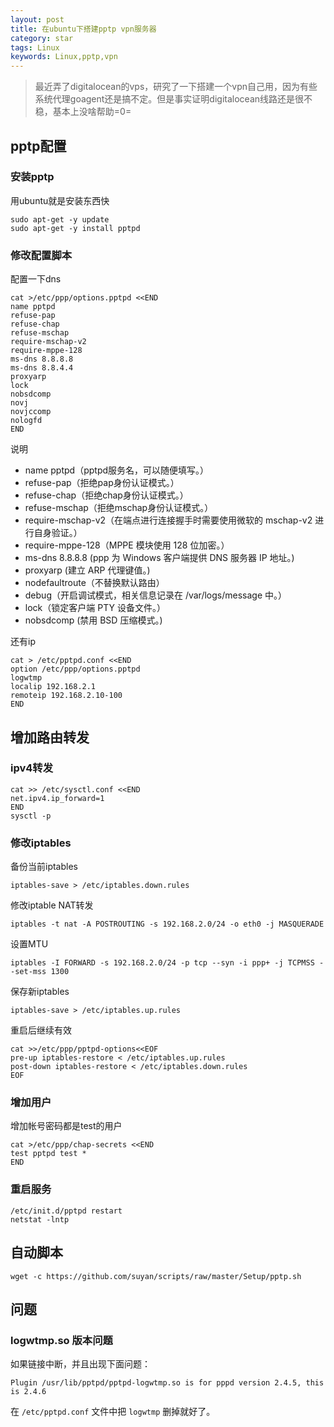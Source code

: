```yaml
---
layout: post
title: 在ubuntu下搭建pptp vpn服务器
category: star
tags: Linux
keywords: Linux,pptp,vpn
---
```


>最近弄了digitalocean的vps，研究了一下搭建一个vpn自己用，因为有些系统代理goagent还是搞不定。但是事实证明digitalocean线路还是很不稳，基本上没啥帮助=0=

## pptp配置

### 安装pptp
用ubuntu就是安装东西快

    sudo apt-get -y update
    sudo apt-get -y install pptpd

### 修改配置脚本
配置一下dns

    cat >/etc/ppp/options.pptpd <<END
    name pptpd
    refuse-pap
    refuse-chap
    refuse-mschap
    require-mschap-v2
    require-mppe-128
    ms-dns 8.8.8.8
    ms-dns 8.8.4.4
    proxyarp
    lock
    nobsdcomp 
    novj
    novjccomp
    nologfd
    END

说明

- name pptpd（pptpd服务名，可以随便填写。）
- refuse-pap（拒绝pap身份认证模式。）
- refuse-chap（拒绝chap身份认证模式。）
- refuse-mschap（拒绝mschap身份认证模式。）
- require-mschap-v2（在端点进行连接握手时需要使用微软的 mschap-v2 进行自身验证。）
- require-mppe-128（MPPE 模块使用 128 位加密。）
- ms-dns 8.8.8.8 (ppp 为 Windows 客户端提供 DNS 服务器 IP 地址。)
- proxyarp (建立 ARP 代理键值。)
- nodefaultroute（不替换默认路由）
- debug（开启调试模式，相关信息记录在 /var/logs/message 中。）
- lock（锁定客户端 PTY 设备文件。）
- nobsdcomp (禁用 BSD 压缩模式。)

还有ip

    cat > /etc/pptpd.conf <<END
    option /etc/ppp/options.pptpd
    logwtmp
    localip 192.168.2.1
    remoteip 192.168.2.10-100
    END

## 增加路由转发
### ipv4转发
    
    cat >> /etc/sysctl.conf <<END
    net.ipv4.ip_forward=1
    END
    sysctl -p

### 修改iptables

备份当前iptables

    iptables-save > /etc/iptables.down.rules

修改iptable NAT转发

    iptables -t nat -A POSTROUTING -s 192.168.2.0/24 -o eth0 -j MASQUERADE

设置MTU

    iptables -I FORWARD -s 192.168.2.0/24 -p tcp --syn -i ppp+ -j TCPMSS --set-mss 1300

保存新iptables

    iptables-save > /etc/iptables.up.rules

重启后继续有效

    cat >>/etc/ppp/pptpd-options<<EOF
    pre-up iptables-restore < /etc/iptables.up.rules
    post-down iptables-restore < /etc/iptables.down.rules
    EOF

### 增加用户

增加帐号密码都是test的用户

    cat >/etc/ppp/chap-secrets <<END
    test pptpd test *
    END

### 重启服务

    /etc/init.d/pptpd restart
    netstat -lntp

## 自动脚本

    wget -c https://github.com/suyan/scripts/raw/master/Setup/pptp.sh

## 问题

### logwtmp.so 版本问题

如果链接中断，并且出现下面问题：

    Plugin /usr/lib/pptpd/pptpd-logwtmp.so is for pppd version 2.4.5, this is 2.4.6

在 `/etc/pptpd.conf` 文件中把 `logwtmp` 删掉就好了。
